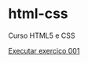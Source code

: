 # html-css
 Curso HTML5 e CSS 

<a href= "https://lilianeredecopa.github.io/estudos/html-css/exercicios/ex001/index.html"> Executar exercico 001</a>